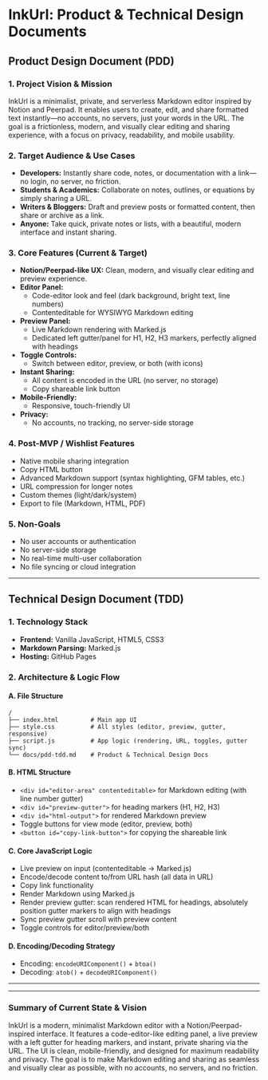# InkUrl: Product & Technical Design Documents

## Product Design Document (PDD)

### 1. Project Vision & Mission
InkUrl is a minimalist, private, and serverless Markdown editor inspired by Notion and Peerpad. It enables users to create, edit, and share formatted text instantly—no accounts, no servers, just your words in the URL. The goal is a frictionless, modern, and visually clear editing and sharing experience, with a focus on privacy, readability, and mobile usability.


### 2. Target Audience & Use Cases
- **Developers:** Instantly share code, notes, or documentation with a link—no login, no server, no friction.
- **Students & Academics:** Collaborate on notes, outlines, or equations by simply sharing a URL.
- **Writers & Bloggers:** Draft and preview posts or formatted content, then share or archive as a link.
- **Anyone:** Take quick, private notes or lists, with a beautiful, modern interface and instant sharing.


### 3. Core Features (Current & Target)
- **Notion/Peerpad-like UX:** Clean, modern, and visually clear editing and preview experience.
- **Editor Panel:**
	- Code-editor look and feel (dark background, bright text, line numbers)
	- Contenteditable for WYSIWYG Markdown editing
- **Preview Panel:**
	- Live Markdown rendering with Marked.js
	- Dedicated left gutter/panel for H1, H2, H3 markers, perfectly aligned with headings
- **Toggle Controls:**
	- Switch between editor, preview, or both (with icons)
- **Instant Sharing:**
	- All content is encoded in the URL (no server, no storage)
	- Copy shareable link button
- **Mobile-Friendly:**
	- Responsive, touch-friendly UI
- **Privacy:**
	- No accounts, no tracking, no server-side storage


### 4. Post-MVP / Wishlist Features
- Native mobile sharing integration
- Copy HTML button
- Advanced Markdown support (syntax highlighting, GFM tables, etc.)
- URL compression for longer notes
- Custom themes (light/dark/system)
- Export to file (Markdown, HTML, PDF)


### 5. Non-Goals
- No user accounts or authentication
- No server-side storage
- No real-time multi-user collaboration
- No file syncing or cloud integration

---

## Technical Design Document (TDD)


### 1. Technology Stack
- **Frontend:** Vanilla JavaScript, HTML5, CSS3
- **Markdown Parsing:** Marked.js
- **Hosting:** GitHub Pages

### 2. Architecture & Logic Flow


#### A. File Structure
```
/
├── index.html         # Main app UI
├── style.css          # All styles (editor, preview, gutter, responsive)
├── script.js          # App logic (rendering, URL, toggles, gutter sync)
└── docs/pdd-tdd.md    # Product & Technical Design Docs
```


#### B. HTML Structure
- `<div id="editor-area" contenteditable>` for Markdown editing (with line number gutter)
- `<div id="preview-gutter">` for heading markers (H1, H2, H3)
- `<div id="html-output">` for rendered Markdown preview
- Toggle buttons for view mode (editor, preview, both)
- `<button id="copy-link-button">` for copying the shareable link


#### C. Core JavaScript Logic
- Live preview on input (contenteditable -> Marked.js)
- Encode/decode content to/from URL hash (all data in URL)
- Copy link functionality
- Render Markdown using Marked.js
- Render preview gutter: scan rendered HTML for headings, absolutely position gutter markers to align with headings
- Sync preview gutter scroll with preview content
- Toggle controls for editor/preview/both


#### D. Encoding/Decoding Strategy
- Encoding: `encodeURIComponent()` + `btoa()`
- Decoding: `atob()` + `decodeURIComponent()`

---


---

### Summary of Current State & Vision

InkUrl is a modern, minimalist Markdown editor with a Notion/Peerpad-inspired interface. It features a code-editor-like editing panel, a live preview with a left gutter for heading markers, and instant, private sharing via the URL. The UI is clean, mobile-friendly, and designed for maximum readability and privacy. The goal is to make Markdown editing and sharing as seamless and visually clear as possible, with no accounts, no servers, and no friction.
